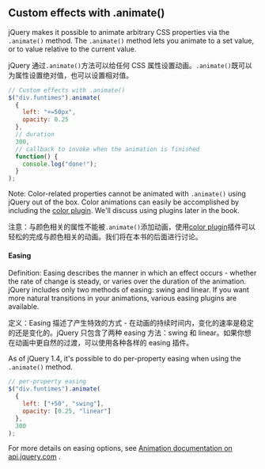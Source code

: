 ## Custom effects with .animate()

jQuery makes it possible to animate arbitrary CSS properties via the `.animate()` method. The `.animate()` method lets you animate to a set value, or to value relative to the current value.

jQuery 通过`.animate()`方法可以给任何 CSS 属性设置动画。`.animate()`既可以为属性设置绝对值，也可以设置相对值。

```javascript
// Custom effects with .animate()
$("div.funtimes").animate(
  {
    left: "+=50px",
    opacity: 0.25
  },
  // duration
  300,
  // callback to invoke when the animation is finished
  function() {
    console.log("done!");
  }
);
```

Note: Color-related properties cannot be animated with `.animate()` using jQuery out of the box. Color animations can easily be accomplished by including the [color plugin](https://github.com/jquery/jquery-color). We'll discuss using plugins later in the book.

注意：与颜色相关的属性不能被`.animate()`添加动画，使用[color plugin](https://github.com/jquery/jquery-color)插件可以轻松的完成与颜色相关的动画。我们将在本书的后面进行讨论。

#### Easing

Definition: Easing describes the manner in which an effect occurs - whether the rate of change is steady, or varies over the duration of the animation. jQuery includes only two methods of easing: swing and linear. If you want more natural transitions in your animations, various easing plugins are available.

定义：Easing 描述了产生特效的方式 - 在动画的持续时间内，变化的速率是稳定的还是变化的。jQuery 只包含了两种 easing 方法：swing 和 linear。如果你想在动画中更自然的过渡，可以使用各种各样的 easing 插件。

As of jQuery 1.4, it's possible to do per-property easing when using the `.animate()` method.

```javascript
// per-property easing
$("div.funtimes").animate(
  {
    left: ["+50", "swing"],
    opacity: [0.25, "linear"]
  },
  300
);
```

For more details on easing options, see [Animation documentation on api.jquery.com](http://api.jquery.com/animate/) .
